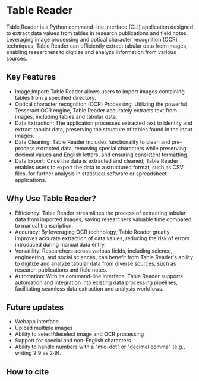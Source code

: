 # Table Reader

Table Reader is a Python command-line interface (CLI) application designed to extract data values from tables in research publications and field notes. Leveraging image processing and optical character recognition (OCR) techniques, Table Reader can efficiently extract tabular data from images, enabling researchers to digitize and analyze information from various sources.

## Key Features

- Image Import: Table Reader allows users to import images containing tables from a specified directory. 
- Optical character recognition (OCR) Processing: Utilizing the powerful Tesseract OCR engine, Table Reader accurately extracts text from images, including tables and tabular data.
- Data Extraction: The application processes extracted text to identify and extract tabular data, preserving the structure of tables found in the input images.
- Data Cleaning: Table Reader includes functionality to clean and pre-process extracted data, removing special characters while preserving decimal values and English letters, and ensuring consistent formatting.
- Data Export: Once the data is extracted and cleaned, Table Reader enables users to export the data to a structured format, such as CSV files, for further analysis in statistical software or spreadsheet applications.

## Why Use Table Reader?

- Efficiency: Table Reader streamlines the process of extracting tabular data from imported images, saving researchers valuable time compared to manual transcription.
- Accuracy: By leveraging OCR technology, Table Reader greatly improves accurate extraction of data values, reducing the risk of errors introduced during manual data entry.
- Versatility: Researchers across various fields, including science, engineering, and social sciences, can benefit from Table Reader's ability to digitize and analyze tabular data from diverse sources, such as research publications and field notes.
- Automation: With its command-line interface, Table Reader supports automation and integration into existing data processing pipelines, facilitating seamless data extraction and analysis workflows.

## Future updates

- Webapp interface
- Upload multiple images 
- Ability to select/deselect image and OCR processing
- Support for special and non-English characters
- Ability to handle numbers with a "mid-dot" or "decimal comma" (e.g., writing 2.9 as 2·9). 

## How to cite

